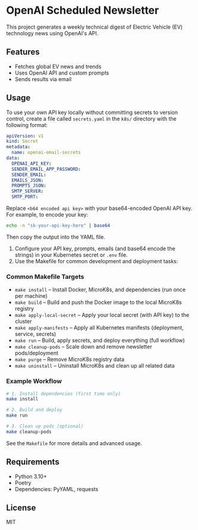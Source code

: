 # OpenAI Scheduled Newsletter

This project generates a weekly technical digest of Electric Vehicle (EV) technology news using OpenAI's API.

## Features
- Fetches global EV news and trends
- Uses OpenAI API and custom prompts
- Sends results via email


## Usage
To use your own API key locally without committing secrets to version control, create a file called `secrets.yaml` in the `k8s/` directory with the following format:

```yaml
apiVersion: v1
kind: Secret
metadata:
  name: openai-email-secrets
data:
  OPENAI_API_KEY: 
  SENDER_EMAIL_APP_PASSWORD: 
  SENDER_EMAIL: 
  EMAILS_JSON: 
  PROMPTS_JSON: 
  SMTP_SERVER:
  SMTP_PORT: 

```

Replace `<b64 encoded api key>` with your base64-encoded OpenAI API key. For example, to encode your key:

```bash
echo -n "sk-your-api-key-here" | base64
```

Then copy the output into the YAML file.
1. Configure your API key, prompts, emails (and base64 encode the strings) in your Kubernetes secret or `.env` file.
2. Use the Makefile for common development and deployment tasks:

### Common Makefile Targets

- `make install` – Install Docker, MicroK8s, and dependencies (run once per machine)
- `make build` – Build and push the Docker image to the local MicroK8s registry
- `make apply-local-secret` – Apply your local secret (with API key) to the cluster
- `make apply-manifests` – Apply all Kubernetes manifests (deployment, service, secrets)
- `make run` – Build, apply secrets, and deploy everything (full workflow)
- `make cleanup-pods` – Scale down and remove newsletter pods/deployment
- `make purge` – Remove MicroK8s registry data
- `make uninstall` – Uninstall MicroK8s and clean up all related data

### Example Workflow

```bash
# 1. Install dependencies (first time only)
make install

# 2. Build and deploy
make run

# 3. Clean up pods (optional)
make cleanup-pods
```

See the `Makefile` for more details and advanced usage.

## Requirements
- Python 3.10+
- Poetry
- Dependencies: PyYAML, requests

## License
MIT
